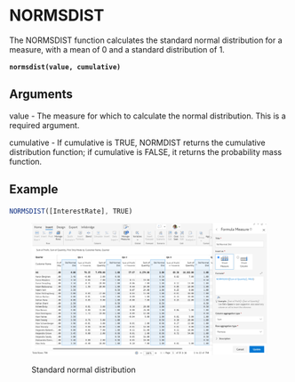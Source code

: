 # NORMSDIST

The NORMSDIST function calculates the standard normal distribution for a measure, with a mean of 0 and a standard distribution of 1.

<pre class="language-javascript"><code class="lang-javascript"><strong>normsdist(value, cumulative)
</strong></code></pre>

## Arguments

value - The measure for which to calculate the normal distribution. This is a required argument.

cumulative - If cumulative is TRUE, NORMDIST returns the cumulative distribution function; if cumulative is FALSE, it returns the probability mass function.&#x20;

## Example

```javascript
NORMSDIST([InterestRate], TRUE)
```

<figure><img src="../../.gitbook/assets/image (1) (1) (1) (1) (1) (1) (1) (1) (1) (1) (1) (1) (1) (1) (1) (1) (1) (1) (1) (1) (1) (1) (1) (1) (1) (1) (1) (1) (1) (1) (1) (1) (1) (1).png" alt=""><figcaption><p>Standard normal distribution</p></figcaption></figure>

